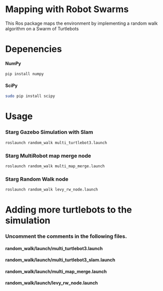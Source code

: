 # Mapping with Robot Swarms

This Ros package maps the environment by implementing a random walk algorithm on a Swarm of Turtlebots 

# Depenencies

#### NumPy

  ```bash
  pip install numpy
  ```
#### SciPy 

  ```bash
  sudo pip install scipy
  ```

# Usage
### Starg Gazebo Simulation with Slam

  ```bash
  roslaunch random_walk multi_turtlebot3.launch 
  ```
### Starg MultiRobot map merge node

  ```bash
  roslaunch random_walk multi_map_merge.launch
  ```
### Starg Random Walk node

  ```bash
  roslaunch random_walk levy_rw_node.launch 
  ```
# Adding more turtlebots to the simulation
  ### Uncomment the comments in the following files.
  #### random_walk/launch/multi_turtlebot3.launch
  #### random_walk/launch/multi_turtlebot3_slam.launch
  #### random_walk/launch/multi_map_merge.launch
  #### random_walk/launch/levy_rw_node.launch

